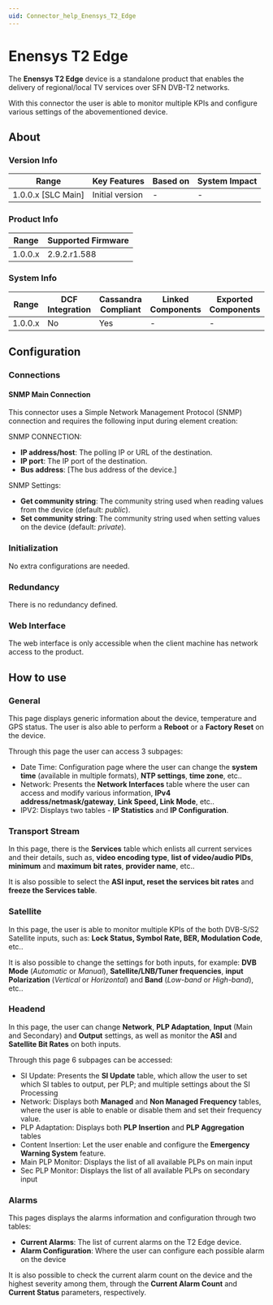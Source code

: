 ```yaml
---
uid: Connector_help_Enensys_T2_Edge
---
```


# Enensys T2 Edge

The **Enensys T2 Edge** device is a standalone product that enables the delivery of regional/local TV services over SFN DVB-T2 networks.

With this connector the user is able to monitor multiple KPIs and configure various settings of the abovementioned device.

## About

### Version Info

| Range                | Key Features     | Based on     | System Impact     |
|----------------------|------------------|--------------|-------------------|
| 1.0.0.x [SLC Main]   | Initial version  | -            | -                 |

### Product Info

| Range     | Supported Firmware     |
|-----------|------------------------|
| 1.0.0.x   | 2.9.2.r1.588           |

### System Info

| Range     | DCF Integration     | Cassandra Compliant     | Linked Components     | Exported Components     |
|-----------|---------------------|-------------------------|-----------------------|-------------------------|
| 1.0.0.x   | No                  | Yes                     | -                     | -                       |



## Configuration

### Connections

#### SNMP Main Connection

This connector uses a Simple Network Management Protocol (SNMP) connection and requires the following input during element creation:

SNMP CONNECTION:

- **IP address/host**: The polling IP or URL of the destination.
- **IP port**: The IP port of the destination.
- **Bus address**: \[The bus address of the device.\]

SNMP Settings:

- **Get community string**: The community string used when reading values from the device (default: *public*).
- **Set community string**: The community string used when setting values on the device (default: *private*).

### Initialization

No extra configurations are needed.

### Redundancy

There is no redundancy defined.

### Web Interface

The web interface is only accessible when the client machine has network access to the product.

## How to use

### General

This page displays generic information about the device, temperature and GPS status. The user is also able to perform a **Reboot** or a **Factory Reset** on the device.

Through this page the user can access 3 subpages:

- Date Time: Configuration page where the user can change the **system time** (available in multiple formats), **NTP settings**, **time zone**, etc..
- Network: Presents the **Network Interfaces** table where the user can access and modify various information, **IPv4 address/netmask/gateway**, **Link Speed, Link Mode**, etc..
- IPV2: Displays two tables - **IP Statistics** and **IP Configuration**.

### Transport Stream

In this page, there is the **Services** table which enlists all current services and their details, such as, **video encoding type**, **list of video/audio PIDs**, **minimum** and **maximum** **bit rates**, **provider name**, etc..

It is also possible to select the **ASI input, reset the services bit rates** and **freeze the Services table**.

### Satellite

In this page, the user is able to monitor multiple KPIs of the both DVB-S/S2 Satellite inputs, such as: **Lock Status, Symbol Rate, BER, Modulation Code**, etc..

It is also possible to change the settings for both inputs, for example: **DVB Mode** (*Automatic* or *Manual*), **Satellite/LNB/Tuner frequencies**, **input Polarization** (*Vertical* or *Horizontal*) and **Band** (*Low-band* or *High-band*), etc..

### Headend

In this page, the user can change **Network**, **PLP Adaptation**, **Input** (Main and Secondary) and **Output** settings, as well as monitor the **ASI** and **Satellite Bit Rates** on both inputs.

Through this page 6 subpages can be accessed:

- SI Update: Presents the **SI Update** table, which allow the user to set which SI tables to output, per PLP; and multiple settings about the SI Processing
- Network: Displays both **Managed** and **Non Managed Frequency** tables, where the user is able to enable or disable them and set their frequency value.
- PLP Adaptation: Displays both **PLP Insertion** and **PLP Aggregation** tables
- Content Insertion: Let the user enable and configure the **Emergency Warning System** feature.
- Main PLP Monitor: Displays the list of all available PLPs on main input
- Sec PLP Monitor: Displays the list of all available PLPs on secondary input

### Alarms

This pages displays the alarms information and configuration through two tables:

- **Current Alarms**: The list of current alarms on the T2 Edge device.
- **Alarm Configuration**: Where the user can configure each possible alarm on the device

It is also possible to check the current alarm count on the device and the highest severity among them, through the **Current Alarm Count** and **Current Status** parameters, respectively.
